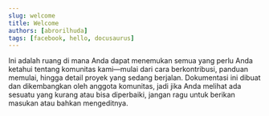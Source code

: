 ```yaml
---
slug: welcome
title: Welcome
authors: [abrorilhuda]
tags: [facebook, hello, docusaurus]
---
```


Ini adalah ruang di mana Anda dapat menemukan semua yang perlu Anda ketahui tentang komunitas kami—mulai dari cara berkontribusi, panduan memulai, hingga detail proyek yang sedang berjalan. Dokumentasi ini dibuat dan dikembangkan oleh anggota komunitas, jadi jika Anda melihat ada sesuatu yang kurang atau bisa diperbaiki, jangan ragu untuk berikan masukan atau bahkan mengeditnya.
